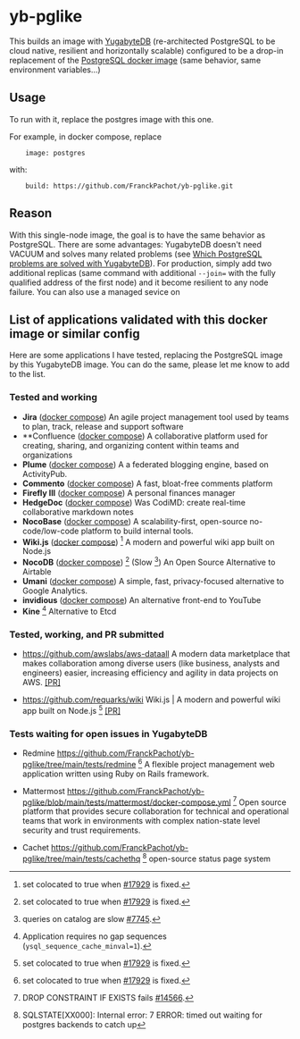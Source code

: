 # yb-pglike
This builds an image with [YugabyteDB](https://www.yugabyte.com/yugabytedb/) (re-architected PostgreSQL to be cloud native, resilient and horizontally scalable) configured to be a drop-in replacement of the [PostgreSQL docker image](https://hub.docker.com/_/postgres/) (same behavior, same environment variables...)

## Usage

To run with it, replace the postgres image with this one.

For example, in docker compose, replace 
```
    image: postgres
``` 
with:
```
    build: https://github.com/FranckPachot/yb-pglike.git
```

## Reason

With this single-node image, the goal is to have the same behavior as PostgreSQL. There are some advantages: YugabyteDB doesn't need VACUUM and solves many related problems (see [Which PostgreSQL problems are solved with YugabyteDB](https://dev.to/yugabyte/which-postgresql-problems-are-solved-with-yugabytedb-2gm)). For production, simply add two additional replicas (same command with additional `--join=` with the fully qualified address of the first node) and it become resilient to any node failure. You can also use a managed sevice on 

## List of applications validated with this docker image or similar config

Here are some applications I have tested, replacing the PostgreSQL image by this YugabyteDB image. You can do the same, please let me know to add to the list.

### Tested and working

- **Jira** ([docker compose](https://github.com/FranckPachot/yb-pglike/tree/main/tests/jira))
An agile project management tool used by teams to plan, track, release and support software
- **Confluence ([docker compose](https://github.com/FranckPachot/yb-pglike/tree/main/tests/confluence))
A collaborative platform used for creating, sharing, and organizing content within teams and organizations
- **Plume** ([docker compose](https://github.com/FranckPachot/yb-pglike/tree/main/tests/plume))
A a federated blogging engine, based on ActivityPub. 
- **Commento** ([docker compose](https://github.com/FranckPachot/yb-pglike/tree/main/tests/commento))
A fast, bloat-free comments platform
- **Firefly III** ([docker compose](https://github.com/FranckPachot/yb-pglike/tree/main/tests/firefly))
A personal finances manager
- **HedgeDoc** ([docker compose](https://github.com/FranckPachot/yb-pglike/tree/main/tests/hedgedoc))
Was CodiMD: create real-time collaborative markdown notes
- **NocoBase** ([docker compose](https://github.com/FranckPachot/yb-pglike/tree/main/tests/nocobase))
A scalability-first, open-source no-code/low-code platform to build internal tools.
- **Wiki.js** ([docker compose](https://github.com/FranckPachot/yb-pglike/tree/main/tests/wikijs)) [^17929]
A modern and powerful wiki app built on Node.js
- **NocoDB** ([docker compose](https://github.com/FranckPachot/yb-pglike/tree/main/tests/nocodb)) [^17929] (Slow [^7745])
An Open Source Alternative to Airtable
- **Umani** ([docker compose](https://github.com/FranckPachot/yb-pglike/tree/main/tests/umani)) 
A simple, fast, privacy-focused alternative to Google Analytics.
- **invidious** ([docker compose](https://github.com/FranckPachot/yb-pglike/tree/main/tests/invidious)) 
An alternative front-end to YouTube
- **Kine** [^6041] Alternative to Etcd

### Tested, working, and PR submitted

- https://github.com/awslabs/aws-dataall
A modern data marketplace that makes collaboration among diverse users (like business, analysts and engineers) easier, increasing efficiency and agility in data projects on AWS.
[[PR]](https://github.com/awslabs/aws-dataall/pull/608)

- https://github.com/requarks/wiki
Wiki.js | A modern and powerful wiki app built on Node.js
[^17929] [[PR]](https://github.com/requarks/wiki/pull/6633)

### Tests waiting for open issues in YugabyteDB

- Redmine https://github.com/FranckPachot/yb-pglike/tree/main/tests/redmine [^17929]
A flexible project management web application written using Ruby on Rails framework.

- Mattermost https://github.com/FranckPachot/yb-pglike/blob/main/tests/mattermost/docker-compose.yml [^14566] 
Open source platform that provides secure collaboration for technical and operational teams that work in environments with complex nation-state level security and trust requirements.

- Cachet https://github.com/FranckPachot/yb-pglike/tree/main/tests/cachethq [^18994]
open-source status page system 




[^17929]: set colocated to true when [#17929](https://github.com/yugabyte/yugabyte-db/issues/17929) is fixed.
[^6041]: Application requires no gap sequences (`ysql_sequence_cache_minval=1`).
[^14566]: DROP CONSTRAINT IF EXISTS fails [#14566](https://github.com/yugabyte/yugabyte-db/issues/14566).
[^7745]: queries on catalog are slow [#7745](https://github.com/yugabyte/yugabyte-db/issues/7745).
[^18994]: SQLSTATE[XX000]: Internal error: 7 ERROR:  timed out waiting for postgres backends to catch up


